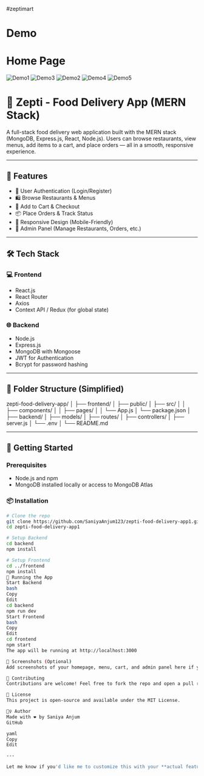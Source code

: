 #zeptimart
# Demo
# Home Page

![Demo1](./public/Demo1.png)
![Demo3](./Demo3.png)
![Demo2](./Demo2.png)
![Demo4](./Demo4.png)
![Demo5](./Demo5.png)

# 🍔 Zepti - Food Delivery App (MERN Stack)

A full-stack food delivery web application built with the MERN stack (MongoDB, Express.js, React, Node.js). Users can browse restaurants, view menus, add items to a cart, and place orders — all in a smooth, responsive experience.

---

## 🚀 Features

- 🔐 User Authentication (Login/Register)
- 🛍️ Browse Restaurants & Menus
- 🛒 Add to Cart & Checkout
- 📦 Place Orders & Track Status
- 📱 Responsive Design (Mobile-Friendly)
- 🧑 Admin Panel (Manage Restaurants, Orders, etc.)

---

## 🛠 Tech Stack

### 💻 Frontend
- React.js
- React Router
- Axios
- Context API / Redux (for global state)

### 🌐 Backend
- Node.js
- Express.js
- MongoDB with Mongoose
- JWT for Authentication
- Bcrypt for password hashing

---

## 📂 Folder Structure (Simplified)

zepti-food-delivery-app/ │ ├── frontend/ │ ├── public/ │ ├── src/ │ │ ├── components/ │ │ ├── pages/ │ │ └── App.js │ └── package.json │ ├── backend/ │ ├── models/ │ ├── routes/ │ ├── controllers/ │ ├── server.js │ └── .env │ └── README.md

---

## 🧪 Getting Started

### Prerequisites
- Node.js and npm
- MongoDB installed locally or access to MongoDB Atlas

### 📦 Installation

```bash
# Clone the repo
git clone https://github.com/SaniyaAnjum123/zepti-food-delivery-app1.git
cd zepti-food-delivery-app1

# Setup Backend
cd backend
npm install

# Setup Frontend
cd ../frontend
npm install
🚀 Running the App
Start Backend
bash
Copy
Edit
cd backend
npm run dev
Start Frontend
bash
Copy
Edit
cd frontend
npm start
The app will be running at http://localhost:3000

📸 Screenshots (Optional)
Add screenshots of your homepage, menu, cart, and admin panel here if you have them.

🤝 Contributing
Contributions are welcome! Feel free to fork the repo and open a pull request.

📄 License
This project is open-source and available under the MIT License.

🙋‍♀️ Author
Made with ❤️ by Saniya Anjum
GitHub

yaml
Copy
Edit

---

Let me know if you'd like me to customize this with your **actual features**, **live demo link**, 
